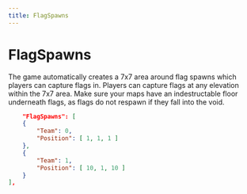 ```yaml
---
title: FlagSpawns
---
```


# FlagSpawns
The game automatically creates a 7x7 area around flag spawns which players can capture flags in. Players can capture flags at any elevation within the 7x7 area. Make sure your maps have an indestructable floor underneath flags, as flags do not respawn if they fall into the void.
```json
	"FlagSpawns": [
	{
		"Team": 0,
		"Position": [ 1, 1, 1 ]
	},
	{
		"Team": 1,
		"Position": [ 10, 1, 10 ]
	}
],
```